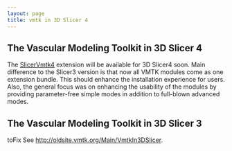 ```yaml
---
layout: page
title: vmtk in 3D Slicer 4
---
```


## The Vascular Modeling Toolkit in 3D Slicer 4

The <a href="http://www.slicer.org/slicerWiki/index.php/Slicer4:VMTK" target="_blank">SlicerVmtk4</a> extension will be available for 3D Slicer4 soon. Main difference to the Slicer3 version is that now all VMTK modules come as one extension bundle. This should enhance the installation experience for users.
Also, the general focus was on enhancing the usability of the modules by providing parameter-free simple modes in addition to full-blown advanced modes.


## The Vascular Modeling Toolkit in 3D Slicer 3 

toFix
See http://oldsite.vmtk.org/Main/VmtkIn3DSlicer.